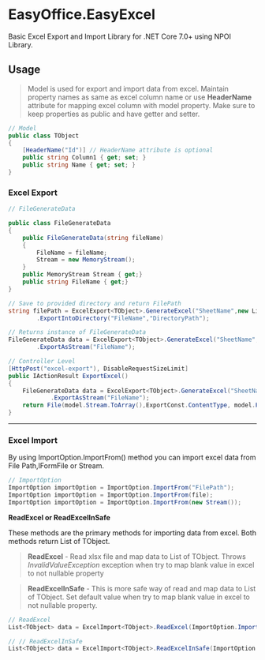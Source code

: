 # EasyOffice.EasyExcel


Basic Excel Export and Import Library for .NET Core 7.0+ using NPOI Library.


## Usage

>Model is used for export and import data from excel. Maintain property names as same as excel 
 column name or use **HeaderName** attribute for mapping excel column with model property.
> Make sure to keep properties as public and have getter and setter.

```csharp
// Model
public class TObject
{
    [HeaderName("Id")] // HeaderName attribute is optional
    public string Column1 { get; set; }
    public string Name { get; set; }
}

```

### Excel Export

```csharp
// FileGenerateData

public class FileGenerateData
{
    public FileGenerateData(string fileName)
    {
        FileName = fileName;
        Stream = new MemoryStream();
    }
    public MemoryStream Stream { get;}
    public string FileName { get;}
}
```

```csharp
// Save to provided directory and return FilePath
string filePath = ExcelExport<TObject>.GenerateExcel("SheetName",new List<TObject>())
        .ExportIntoDirectory("FileName","DirectoryPath");

// Returns instance of FileGenerateData
FileGenerateData data = ExcelExport<TObject>.GenerateExcel("SheetName",new List<TObject>())
        .ExportAsStream("FileName");
```

```csharp
// Controller Level
[HttpPost("excel-export"), DisableRequestSizeLimit]
public IActionResult ExportExcel()
{
    FileGenerateData data = ExcelExport<TObject>.GenerateExcel("SheetName",new List<TObject>())
            .ExportAsStream("FileName");
    return File(model.Stream.ToArray(),ExportConst.ContentType, model.FileName);
}

```

---
### Excel Import

By using ImportOption.ImportFrom() method you can import excel data from File Path,IFormFile or Stream.

```csharp
// ImportOption
ImportOption importOption = ImportOption.ImportFrom("FilePath");
ImportOption importOption = ImportOption.ImportFrom(file);
ImportOption importOption = ImportOption.ImportFrom(new Stream());
```

**ReadExcel or ReadExcelInSafe**

These methods are the primary methods for importing data from excel. Both methods return List of TObject.

> **ReadExcel** - Read xlsx file and map data to List of TObject. Throws _InvalidValueException_ exception when try to map blank value in excel to not nullable property

> **ReadExcelInSafe** - This is more safe way of read and map data to List of TObject. Set default value when try to map blank value in excel to not nullable property.
```csharp
// ReadExcel
List<TObject> data = ExcelImport<TObject>.ReadExcel(ImportOption.ImportFrom(filePath), "SheetName");

// // ReadExcelInSafe
List<TObject> data = ExcelImport<TObject>.ReadExcelInSafe(ImportOption.ImportFrom(filePath), "SheetName");
```